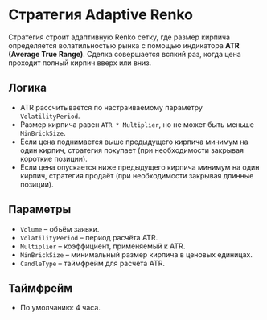 # Стратегия Adaptive Renko

Стратегия строит адаптивную Renko сетку, где размер кирпича определяется волатильностью рынка с помощью индикатора **ATR (Average True Range)**. Сделка совершается всякий раз, когда цена проходит полный кирпич вверх или вниз.

## Логика
- ATR рассчитывается по настраиваемому параметру `VolatilityPeriod`.
- Размер кирпича равен `ATR * Multiplier`, но не может быть меньше `MinBrickSize`.
- Если цена поднимается выше предыдущего кирпича минимум на один кирпич, стратегия покупает (при необходимости закрывая короткие позиции).
- Если цена опускается ниже предыдущего кирпича минимум на один кирпич, стратегия продаёт (при необходимости закрывая длинные позиции).

## Параметры
- `Volume` – объём заявки.
- `VolatilityPeriod` – период расчёта ATR.
- `Multiplier` – коэффициент, применяемый к ATR.
- `MinBrickSize` – минимальный размер кирпича в ценовых единицах.
- `CandleType` – таймфрейм для расчёта ATR.

## Таймфрейм
- По умолчанию: 4 часа.
